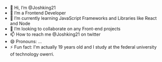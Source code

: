 - 👋 Hi, I’m @Joshking21
- 👀 I’m a Frontend Developer 
- 🌱 I’m currently learning JavaScript Frameworks and Libraries like React and Node
- 💞️ I’m looking to collaborate on any Front-end projects 
- 📫 How to reach me @Joshking21 on twitter
- 😄 Pronouns: ...
- ⚡ Fun fact: I'm actually 19 years old and I study at the federal university of technology owerri. 

<!---
Joshking21/Joshking21 is a ✨ special ✨ repository because its `README.md` (this file) appears on your GitHub profile.
You can click the Preview link to take a look at your changes.
--->
